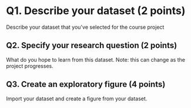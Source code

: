 
# Q1. Describe your dataset (2 points)

Describe your dataset that you've selected for the course project

## Q2. Specify your research question (2 points)

What do you hope to learn from this dataset. Note: this can change as the project progresses.

## Q3. Create an exploratory figure (4 points)

Import your dataset and create a figure from your dataset.
